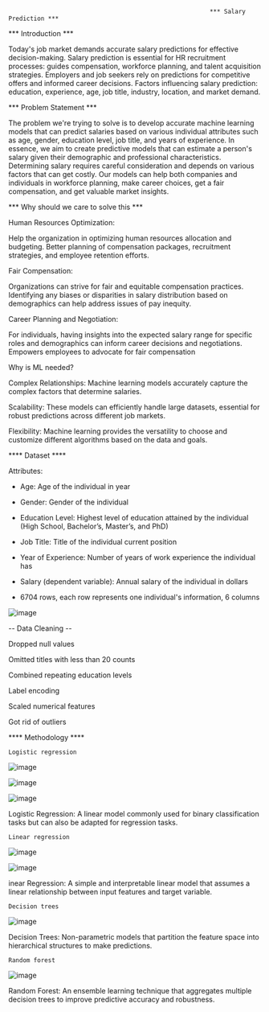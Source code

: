                                                             *** Salary Prediction ***


*** Introduction ***

Today's job market demands accurate salary predictions for effective decision-making.
Salary prediction is essential for HR recruitment processes: guides compensation, workforce planning, and talent acquisition strategies.
Employers and job seekers rely on predictions for competitive offers and informed career decisions.
Factors influencing salary prediction: education, experience, age, job title, industry, location, and market demand.


*** Problem Statement ***


The problem we're trying to solve is to develop accurate machine learning models that can predict salaries based on various individual attributes such as age, gender, education level, job title, and years of experience. In essence, we aim to create predictive models that can estimate a person's salary given their demographic and professional characteristics. 
Determining salary requires careful consideration and depends on various factors that can get costly. Our models can help both companies and individuals in workforce planning, make career choices, get a fair compensation, and get valuable market insights. 

*** Why should we care to solve this ***

Human Resources Optimization: 

Help the organization in optimizing human resources allocation and budgeting.
Better planning of compensation packages, recruitment strategies, and employee retention efforts.

Fair Compensation:

Organizations can strive for fair and equitable compensation practices.
Identifying any biases or disparities in salary distribution based on demographics can help address issues of pay inequity.

Career Planning and Negotiation: 

For individuals, having insights into the expected salary range for specific roles and demographics can inform career decisions and negotiations. 
Empowers employees to advocate for fair compensation 


Why is ML needed?

Complex Relationships: Machine learning models accurately capture the complex factors that determine salaries.

Scalability: These models can efficiently handle large datasets, essential for robust predictions across different job markets.

Flexibility: Machine learning provides the versatility to choose and customize different algorithms based on the data and goals.


**** Dataset ****

 Attributes: 
* Age: Age of the individual in year

* Gender: Gender of the individual 

* Education Level: Highest level of education attained by the individual (High School, Bachelor’s, Master’s, and PhD) 

* Job Title: Title of the individual current position

* Year of Experience: Number of years of work experience the individual has

* Salary (dependent variable): Annual salary of the individual in dollars 

* 6704 rows, each row represents one individual's information, 6 columns 



![image](https://github.com/ersalazarutep/Machine-Learning-Project/assets/128092824/afabf6bf-ec33-4ff7-a4da-cd5de0fc0209)


-- Data Cleaning --

Dropped null values

Omitted titles with less than 20 counts 

Combined repeating education levels

Label encoding

Scaled numerical features

Got rid of outliers


**** Methodology ****
   
    Logistic regression 
       

![image](https://github.com/ersalazarutep/Machine-Learning-Project/assets/128092824/5dd6313e-e224-4c3a-9eb0-9c02351f2c88)

![image](https://github.com/ersalazarutep/Machine-Learning-Project/assets/128092824/8f64d2ea-a8da-4404-8cd5-797635cf05c3)

![image](https://github.com/ersalazarutep/Machine-Learning-Project/assets/128092824/fb2853bf-d0d4-47bc-922c-c563c8b76baa)

Logistic Regression: A linear model commonly used for binary classification tasks but can also be adapted for regression tasks. 
    
    Linear regression


![image](https://github.com/ersalazarutep/Machine-Learning-Project/assets/128092824/7eedd4a5-4d7a-478a-88bd-4adeed1ae634)


![image](https://github.com/ersalazarutep/Machine-Learning-Project/assets/128092824/0f250274-b369-4ae8-b0e4-2b006a45e62d)

inear Regression: A simple and interpretable linear model that assumes a linear relationship between input features and target variable. 

    Decision trees

![image](https://github.com/ersalazarutep/Machine-Learning-Project/assets/128092824/3f71fba8-f111-45fd-977a-1ab5711b1bc8)


Decision Trees: Non-parametric models that partition the feature space into hierarchical structures to make predictions. 
    
    Random forest

![image](https://github.com/ersalazarutep/Machine-Learning-Project/assets/128092824/34d13052-91a2-4f78-84a2-1addb6c7303f)

Random Forest: An ensemble learning technique that aggregates multiple decision trees to improve predictive accuracy and robustness. 

    
